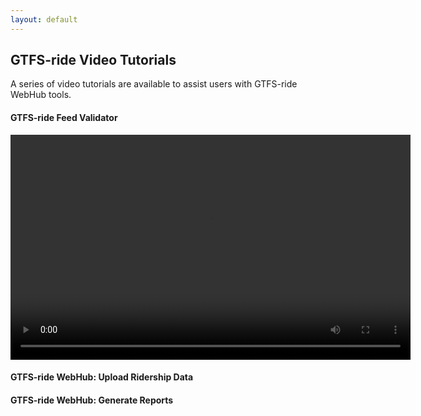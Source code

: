 ```yaml
---
layout: default
---
```


## GTFS-ride Video Tutorials
A series of video tutorials are available to assist users with GTFS-ride WebHub tools.

#### GTFS-ride Feed Validator
<video src="videos/FeedValidator_Tutorial.mp4" width="640" height="360" controls preload></video>

#### GTFS-ride WebHub: Upload Ridership Data

#### GTFS-ride WebHub: Generate Reports
